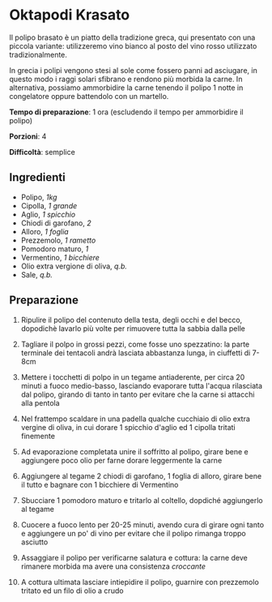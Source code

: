 # Oktapodi Krasato

Il polipo brasato è un piatto della tradizione greca, 
qui presentato con una piccola variante: utilizzeremo vino bianco al posto del 
vino rosso utilizzato tradizionalmente.

In grecia i polipi vengono stesi al sole come fossero panni ad asciugare,
in questo modo i raggi solari sfibrano e rendono più morbida la carne. 
In alternativa, possiamo ammorbidire la carne tenendo il polipo 1 notte in congelatore
oppure battendolo con un martello.

**Tempo di preparazione**: 1 ora (escludendo il tempo per ammorbidire il polipo)

**Porzioni**: 4

**Difficoltà**: semplice

## Ingredienti

- Polipo, *1kg*
- Cipolla, *1 grande*
- Aglio, *1 spicchio*
- Chiodi di garofano, *2*
- Alloro, *1 foglia*
- Prezzemolo, *1 rametto*
- Pomodoro maturo, *1*
- Vermentino, *1 bicchiere*
- Olio extra vergione di oliva, *q.b.*
- Sale, *q.b.*

## Preparazione

1. Ripulire il polipo del contenuto della testa, degli occhi e del becco, dopodichè lavarlo più volte per rimuovere tutta la sabbia dalla pelle

2. Tagliare il polpo in grossi pezzi, come fosse uno spezzatino: la parte terminale dei tentacoli andrà lasciata abbastanza lunga, in ciuffetti di 7-8cm

3. Mettere i tocchetti di polpo in un tegame antiaderente, per circa 20 minuti a fuoco medio-basso, lasciando evaporare tutta l'acqua rilasciata dal polipo, girando di tanto in tanto per evitare che la carne si attacchi alla pentola

4. Nel frattempo scaldare in una padella qualche cucchiaio di olio extra vergine di oliva, in cui dorare 1 spicchio d'aglio ed 1 cipolla tritati finemente

5. Ad evaporazione completata unire il soffritto al polipo, girare bene e aggiungere poco olio per farne dorare leggermente la carne

6. Aggiungere al tegame 2 chiodi di garofano, 1 foglia di alloro, girare bene il tutto e bagnare con 1 bicchiere di Vermentino

7. Sbucciare 1 pomodoro maturo e tritarlo al coltello, dopdiché aggiungerlo al tegame

8. Cuocere a fuoco lento per 20-25 minuti, avendo cura di girare ogni tanto e aggiungere un po' di vino per evitare che il polipo rimanga troppo asciutto

9. Assaggiare il polipo per verificarne salatura e cottura: la carne deve rimanere morbida ma avere una consistenza *croccante*

10. A cottura ultimata lasciare intiepidire il polipo, guarnire con prezzemolo tritato ed un filo di olio a crudo